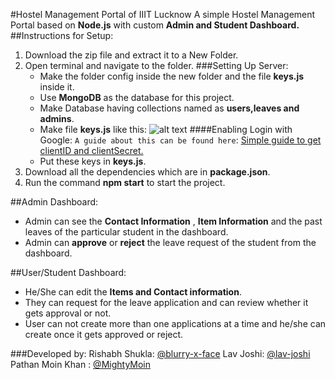 #Hostel Management Portal  of IIIT Lucknow
A simple Hostel Management Portal based on **Node.js**  with custom **Admin and Student Dashboard.**
##Instructions for Setup:
1. Download the zip file and extract it to a New Folder.
2. Open terminal and navigate to the folder.
  ###Setting Up Server:
   * Make the folder config inside the new folder and the file **keys.js** inside it.
   * Use **MongoDB** as the database for this project.
   * Make Database having collections named as **users,leaves and admins**.
   * Make file **keys.js** like this:
![alt text](https://lh3.googleusercontent.com/BDVMtqa3NNt0gwJZFQvoFzWbBlpwuk5iZuK1tMGVjxUi5Pf6Vb9ytYhlEI-qz6_hnZOVGPe40KE0w98UtfzsYtHUm2lG5b-XGGP0pXy-WLtDOFOL-6w8WAgZO6OFTzBCHXplyVqAtAkw79GM20rQlz31C_Au3KD2PXE0ZWyTlalopW0HKul-Z3v8txoZKvXWePiqn-rnDN1JmOpnHdLXJVmPnjyllpC1IlhLys_LFrZfACJsVPtvIfJNoCtp-S-3aVfEtZ3ZYu42RuZc271O04fZqvyJr2hwoz5-RzAfuWUOH1gEDv_FLdM21ELMf3mpvcoOIFNjtqgGyKDw_71wpSUSY5SyRe1GIc-UfIGk5neTFe4zzrvD7J_RvvPEM3uJZNFgbw3V8yl3x6w4Ec_TvpuijfzZVjmKJr9H5c1t7UI7EEfTb30x0nmp8xvULTq0Si6sOXXtjh15dAN2_dGYOnVwVNG-AUZODzsv7tc8Z-SxIA4C012qmAV9YlaCogVyR6g570uTwQTZoEv7AGcOBb-m4cAdQtrwck95vlVW22ERx1q3aqDpDGLuvfLcDCpAnop4NctEdFvG7HmOiL5ZBAlfPbi_ZOa1HD_bnxlzH1--dEFV3_oAs9vcmuSSYSzQ2v5F3CvbR3-4zGav-DWrGtfmEg1BIY0LG8xwKaFdG6Of3-IYkBu_9X-5DxFI0A=w1620-h650-no "Logo Title Text 1")
 ####Enabling Login with Google:
  `A guide about this can be found here`: [Simple guide to get clientID and clientSecret.](https://developers.google.com/adwords/api/docs/guides/authentication)
   * Put these keys in **keys.js**.
1. Download all the dependencies which are in **package.json**.
1. Run the command **npm start** to start the project.

##Admin Dashboard:
* Admin can see the **Contact Information** , **Item Information** and the past leaves of the particular student in the dashboard.
* Admin can **approve** or **reject** the leave request  of the student from the dashboard.

##User/Student  Dashboard:
* He/She can edit the **Items and Contact information**.
* They can request for the leave application and can review whether it gets approval or not.
* User can not create more than one applications at a time and he/she can create once it gets approved or reject.

###Developed by:
 Rishabh Shukla: [@blurry-x-face](https://github.com/blurry-x-face)
 Lav Joshi: [@lav-joshi](https://github.com/lav-joshi)
 Pathan Moin Khan : [@MightyMoin](https://github.com/MightyMoin)


